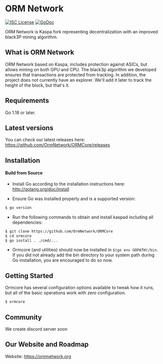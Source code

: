 
ORM Network
====

[![ISC License](http://img.shields.io/badge/license-ISC-blue.svg)](https://choosealicense.com/licenses/isc/)
[![GoDoc](https://img.shields.io/badge/godoc-reference-blue.svg)](http://godoc.org/github.com/kaspanet/kaspad)

ORM Network is Kaspa fork representing decentralization with an improved black3P mining algorithm.

## What is ORM Network

ORM Network based on Kaspa, includes protection against ASICs, but allows mining on both GPU and CPU. The black3p algorithm we developed ensures that transactions are protected from tracking. In addition, the project does not currently have an explorer. We'll add it later to track the height of the block, but that's it.

## Requirements

Go 1.18 or later.

## Latest versions

You can check our latest releases here: https://github.com/OrmNetwork/ORMCore/releases

## Installation

#### Build from Source

- Install Go according to the installation instructions here:
  http://golang.org/doc/install

- Ensure Go was installed properly and is a supported version:

```bash
$ go version
```

- Run the following commands to obtain and install kaspad including all dependencies:

```bash
$ git clone https://github.com/OrmNetwork/ORMCore
$ cd ormcore
$ go install . ./cmd/...
```

- Ormcore (and utilities) should now be installed in `$(go env GOPATH)/bin`. If you did
  not already add the bin directory to your system path during Go installation,
  you are encouraged to do so now.


## Getting Started

Ormcore has several configuration options available to tweak how it runs, but all
of the basic operations work with zero configuration.

```bash
$ ormcore
```

## Community
We create discord server soon

## Our Website and Roadmap
Website: https://ormnetwork.org


